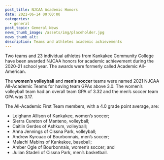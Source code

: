 ```yaml
---
post_title: NJCAA Academic Honors
date: 2021-06-14 00:00:00
categories:
  - general
post_topic: General News
news_thumb_image: /assets/img/placeholder.jpg
news_thumb_alt:
description: Teams and athletes academic achievements
---
```

Two teams and 23 individual athletes from Kankakee Community College have been awarded NJCAA honors for academic achievement during the 2020-21 school year. The awards were formerly called Academic All-American.

The&nbsp;**women’s volleyball**&nbsp;and&nbsp;**men’s soccer**&nbsp;teams were named 2021 NJCAA All-Academic Teams for having team GPAs above 3.0. The women’s volleyball team had an overall team GPA of 3.32 and the men’s soccer team GPA was 3.17.

The All-Academic First Team members, with a 4.0 grade point average, are:

* Leighann Allison of Kankakee, women’s soccer;
* Sierra Cureton of Manteno, volleyball;
* Caitlin Gerdes of Ashkum, volleyball;
* Anna Jennings of Cissna Park, volleyball;
* Andrew Kyrouac of Bourbonnais, men’s soccer;
* Malachi Mabins of Kankakee, baseball;
* Amber Ogle of Bourbonnais, women’s soccer; and
* Julian Stadeli of Cissna Park, men’s basketball.
